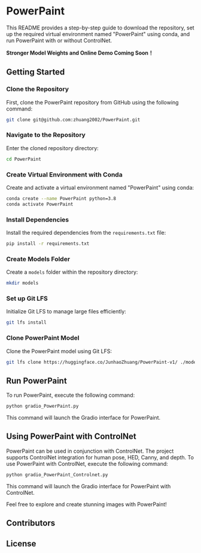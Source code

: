 # PowerPaint

This README provides a step-by-step guide to download the repository, set up the required virtual environment named "PowerPaint" using conda, and run PowerPaint with or without ControlNet. 

**Stronger Model Weights and Online Demo Coming Soon！**

## Getting Started

### Clone the Repository

First, clone the PowerPaint repository from GitHub using the following command:

```bash
git clone git@github.com:zhuang2002/PowerPaint.git
```

### Navigate to the Repository

Enter the cloned repository directory:

```bash
cd PowerPaint
```

### Create Virtual Environment with Conda

Create and activate a virtual environment named "PowerPaint" using conda:

```bash
conda create --name PowerPaint python=3.8
conda activate PowerPaint
```

### Install Dependencies

Install the required dependencies from the `requirements.txt` file:

```bash
pip install -r requirements.txt
```

### Create Models Folder

Create a `models` folder within the repository directory:

```bash
mkdir models
```

### Set up Git LFS

Initialize Git LFS to manage large files efficiently:

```bash
git lfs install
```

### Clone PowerPaint Model

Clone the PowerPaint model using Git LFS:

```bash
git lfs clone https://huggingface.co/JunhaoZhuang/PowerPaint-v1/ ./models
```

## Run PowerPaint

To run PowerPaint, execute the following command:

```bash
python gradio_PowerPaint.py
```

This command will launch the Gradio interface for PowerPaint.

## Using PowerPaint with ControlNet

PowerPaint can be used in conjunction with ControlNet. The project supports ControlNet integration for human pose, HED, Canny, and depth. To use PowerPaint with ControlNet, execute the following command:

```bash
python gradio_PowerPaint_Controlnet.py
```

This command will launch the Gradio interface for PowerPaint with ControlNet.

Feel free to explore and create stunning images with PowerPaint!

## Contributors

## License

